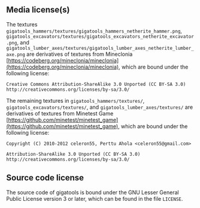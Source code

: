 ## Media license(s)

The textures
`gigatools_hammers/textures/gigatools_hammers_netherite_hammer.png`,
`gigatools_excavators/textures/gigatools_excavators_netherite_excavator.png`,
and
`gigatools_lumber_axes/textures/gigatools_lumber_axes_netherite_lumber_axe.png`
are derivatives of textures from Mineclonia
[https://codeberg.org/mineclonia/mineclonia](https://codeberg.org/mineclonia/mineclonia),
which are bound under the following license:

```
Creative Commons Attribution-ShareAlike 3.0 Unported (CC BY-SA 3.0)
http://creativecommons.org/licenses/by-sa/3.0/
```

The remaining textures in `gigatools_hammers/textures/`,
`gigatools_excavators/textures/`, and `gigatools_lumber_axes/textures/` are
derivatives of textures from Minetest Game
[https://github.com/minetest/minetest_game](https://github.com/minetest/minetest_game),
which are bound under the following license:

```
Copyright (C) 2010-2012 celeron55, Perttu Ahola <celeron55@gmail.com>

Attribution-ShareAlike 3.0 Unported (CC BY-SA 3.0)
http://creativecommons.org/licenses/by-sa/3.0/
```

## Source code license

The source code of gigatools is bound under the GNU Lesser General Public
License version 3 or later, which can be found in the file `LICENSE`.
